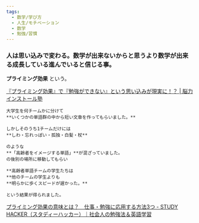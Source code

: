 ```yaml
---
tags:
  - 数学/学び方
  - 人生/モチベーション
  - 数学
  - 勉強/習慣
---
```

### 人は思い込みで変わる。数学が出来ないからと思うより数学が出来る成長している進んでいると信じる事。

**プライミング効果** という。

[『プライミング効果』で『勉強ができない』という思い込みが現実に！？ | 脳力インストール塾](https://syuutyuu.com/priming-effect-to-study/)

```
大学生を何チームかに分けて  
**いくつかの単語群の中から短い文章を作ってもらいました。**

しかしそのうち1チームだけには
**しわ・忘れっぽい・孤独・白髪・杖**

のような  
**「高齢者をイメージする単語」**が混ざっていました。
の後別の場所に移動してもらい

**高齢者単語チームの学生たちは  
**他のチームの学生よりも  
**明らかに歩くスピードが遅かった。**

という結果が得られました。
```

[プライミング効果の意味とは？　仕事・勉強に応用する方法3つ - STUDY HACKER（スタディーハッカー）｜社会人の勉強法＆英語学習](https://studyhacker.net/priming-effect)